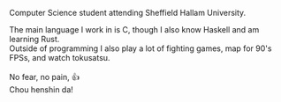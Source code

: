 Computer Science student attending Sheffield Hallam University.

The main language I work in is C, though I also know Haskell and am learning Rust.\
Outside of programming I also play a lot of fighting games, map for 90's FPSs, and watch tokusatsu.\
\
No fear, no pain, 👍\
Chou henshin da!
